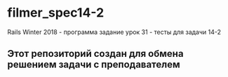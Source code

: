 # filmer_spec14-2
Rails Winter 2018 - программа задание урок 31 - тесты для задачи 14-2

## Этот репозиторий создан для обмена решением задачи с преподавателем
